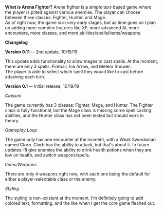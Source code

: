 **What is Arena Fighter?**
Arena fighter is a simple text-based game where the player is pitted against various enemies.
The player can choose between three classes: Fighter, Hunter, and Mage.  
As of right now, the game is in very early stages, but as time goes on I plan on adding more complex features like
XP, more advanced AI, more encounters, more classes, and more abilities/spells/items/weapons.

**Changelog**

**Version 0.11** -- 2nd update, 10/19/19

This update adds functionality to allow mages to cast spells.  At the moment, there are only 3 spells: Fireball, Ice Arrow, and Meteor Shower.  
The player is able to select which spell they would like to cast before attacking each turn.


**Version 0.1** -- Initial release, 10/19/19

*Classes*

The game currently has 3 classes: Fighter, Mage, and Hunter.  The Fighter class is fully functional, but the Mage class
is missing some spell casting abilities, and the Hunter class has not been tested but should work in theory.

*Gameplay Loop*

The game only has one encounter at the moment, with a Weak Swordsman named Glorb.  Glorb has the ability to attack, but that's about it.
In future updates I'll give enemies the ability to drink health potions when they are low on health, and switch weapons/spells.

*Items/Weapons*

There are only 4 weapons right now, with each one being the default for either a player-selectable class or the enemy.

*Styling* 

The styling is non-existent at the moment.  I'm definitely going to add colored text, formatting, and the like when I get the core game fleshed out.

